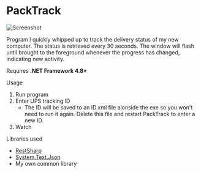 # PackTrack

![Screenshot](https://i.imgur.com/vm8JCAB.png)

Program I quickly whipped up to track the delivery status of my new computer. The status is retrieved every 30 seconds. The window will flash until brought to the foreground whenever the progress has changed, indicating new activity.

Requires **.NET Framework 4.8+**

Usage
1. Run program
2. Enter UPS tracking ID
   * The ID will be saved to an ID.xml file alonside the exe so you won't need to run it again. Delete this file and restart PackTrack to enter a new ID.
3. Watch

Libraries used
* [RestSharp](http://restsharp.org/)
* [System.Text.Json](https://docs.microsoft.com/en-us/dotnet/standard/serialization/system-text-json-overview)
* My own common library